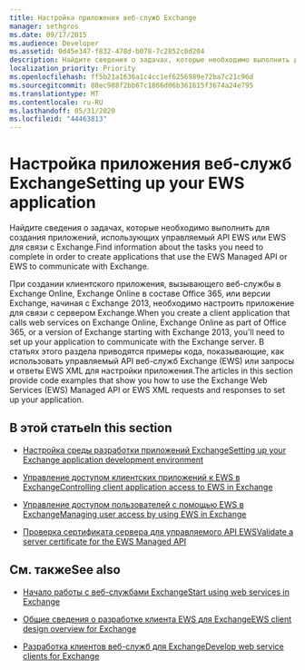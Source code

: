 ```yaml
---
title: Настройка приложения веб-служб Exchange
manager: sethgros
ms.date: 09/17/2015
ms.audience: Developer
ms.assetid: 0d45e347-f832-478d-b078-7c2852c0d204
description: Найдите сведения о задачах, которые необходимо выполнить для создания приложений, использующих управляемый API EWS или EWS для связи с Exchange.
localization_priority: Priority
ms.openlocfilehash: ff5b21a1636a1c4cc1ef6256989e72ba7c21c96d
ms.sourcegitcommit: 88ec988f2bb67c1866d06b361615f3674a24e795
ms.translationtype: MT
ms.contentlocale: ru-RU
ms.lasthandoff: 05/31/2020
ms.locfileid: "44463813"
---
```

# <a name="setting-up-your-ews-application"></a><span data-ttu-id="a3911-103">Настройка приложения веб-служб Exchange</span><span class="sxs-lookup"><span data-stu-id="a3911-103">Setting up your EWS application</span></span>

<span data-ttu-id="a3911-104">Найдите сведения о задачах, которые необходимо выполнить для создания приложений, использующих управляемый API EWS или EWS для связи с Exchange.</span><span class="sxs-lookup"><span data-stu-id="a3911-104">Find information about the tasks you need to complete in order to create applications that use the EWS Managed API or EWS to communicate with Exchange.</span></span> 
  
<span data-ttu-id="a3911-105">При создании клиентского приложения, вызывающего веб-службы в Exchange Online, Exchange Online в составе Office 365, или версии Exchange, начиная с Exchange 2013, необходимо настроить приложение для связи с сервером Exchange.</span><span class="sxs-lookup"><span data-stu-id="a3911-105">When you create a client application that calls web services on Exchange Online, Exchange Online as part of Office 365, or a version of Exchange starting with Exchange 2013, you'll need to set up your application to communicate with the Exchange server.</span></span> <span data-ttu-id="a3911-106">В статьях этого раздела приводятся примеры кода, показывающие, как использовать управляемый API веб-служб Exchange (EWS) или запросы и ответы EWS XML для настройки приложения.</span><span class="sxs-lookup"><span data-stu-id="a3911-106">The articles in this section provide code examples that show you how to use the Exchange Web Services (EWS) Managed API or EWS XML requests and responses to set up your application.</span></span>
  
## <a name="in-this-section"></a><span data-ttu-id="a3911-107">В этой статье</span><span class="sxs-lookup"><span data-stu-id="a3911-107">In this section</span></span>

- [<span data-ttu-id="a3911-108">Настройка среды разработки приложений Exchange</span><span class="sxs-lookup"><span data-stu-id="a3911-108">Setting up your Exchange application development environment</span></span>](setting-up-your-exchange-application-development-environment.md)
    
- [<span data-ttu-id="a3911-109">Управление доступом клиентских приложений к EWS в Exchange</span><span class="sxs-lookup"><span data-stu-id="a3911-109">Controlling client application access to EWS in Exchange</span></span>](controlling-client-application-access-to-ews-in-exchange.md)
    
- [<span data-ttu-id="a3911-110">Управление доступом пользователей с помощью EWS в Exchange</span><span class="sxs-lookup"><span data-stu-id="a3911-110">Managing user access by using EWS in Exchange</span></span>](managing-user-access-by-using-ews-in-exchange.md)
    
- [<span data-ttu-id="a3911-111">Проверка сертификата сервера для управляемого API EWS</span><span class="sxs-lookup"><span data-stu-id="a3911-111">Validate a server certificate for the EWS Managed API</span></span>](how-to-validate-a-server-certificate-for-the-ews-managed-api.md)
    
## <a name="see-also"></a><span data-ttu-id="a3911-112">См. также</span><span class="sxs-lookup"><span data-stu-id="a3911-112">See also</span></span>


- [<span data-ttu-id="a3911-113">Начало работы с веб-службами Exchange</span><span class="sxs-lookup"><span data-stu-id="a3911-113">Start using web services in Exchange</span></span>](start-using-web-services-in-exchange.md)
    
- [<span data-ttu-id="a3911-114">Общие сведения о разработке клиента EWS для Exchange</span><span class="sxs-lookup"><span data-stu-id="a3911-114">EWS client design overview for Exchange</span></span>](ews-client-design-overview-for-exchange.md)
    
- [<span data-ttu-id="a3911-115">Разработка клиентов веб-служб для Exchange</span><span class="sxs-lookup"><span data-stu-id="a3911-115">Develop web service clients for Exchange</span></span>](develop-web-service-clients-for-exchange.md)
    

